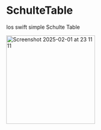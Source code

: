 # SchulteTable
Ios swift simple Schulte Table

<img width="236" alt="Screenshot 2025-02-01 at 23 11 11" src="https://github.com/user-attachments/assets/6d128ff2-1507-42a6-8349-a972480df30d" />
